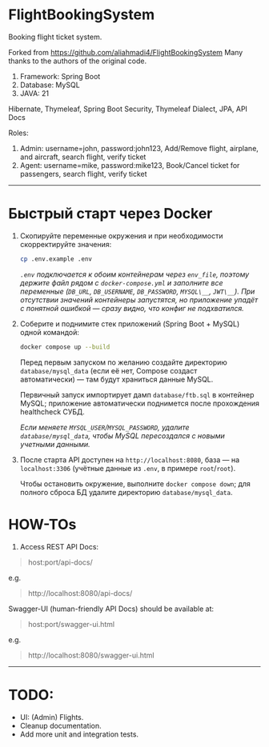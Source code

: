 # FlightBookingSystem

Booking flight ticket system.

Forked from https://github.com/aliahmadi4/FlightBookingSystem
Many thanks to the authors of the original code.

1. Framework: Spring Boot
2. Database: MySQL
3. JAVA: 21

Hibernate, Thymeleaf, Spring Boot Security, Thymeleaf Dialect, JPA, API Docs

Roles:

1. Admin: username=john, password:john123, Add/Remove flight, airplane, and aircraft, search flight, verify ticket
2. Agent: username=mike, password:mike123, Book/Cancel ticket for passengers, search flight, verify ticket

---

# Быстрый старт через Docker

1. Скопируйте переменные окружения и при необходимости скорректируйте значения:

   ```bash
   cp .env.example .env
   ```

   _`.env` подключается к обоим контейнерам через `env_file`, поэтому держите файл рядом с `docker-compose.yml` и заполните все переменные (`DB_URL`, `DB_USERNAME`, `DB_PASSWORD`, `MYSQL\__`, `JWT\__`). При отсутствии значений контейнеры запустятся, но приложение упадёт с понятной ошибкой — сразу видно, что конфиг не подхватился._

2. Соберите и поднимите стек приложений (Spring Boot + MySQL) одной командой:

   ```bash
   docker compose up --build
   ```

   Перед первым запуском по желанию создайте директорию `database/mysql_data` (если её нет, Compose создаст автоматически) — там будут храниться данные MySQL.

   Первичный запуск импортирует дамп `database/ftb.sql` в контейнер MySQL; приложение автоматически поднимется после прохождения healthcheck СУБД.

   _Если меняете `MYSQL_USER`/`MYSQL_PASSWORD`, удалите `database/mysql_data`, чтобы MySQL пересоздался с новыми учетными данными._

3. После старта API доступен на `http://localhost:8080`, база — на `localhost:3306` (учётные данные из `.env`, в примере `root`/`root`).

   Чтобы остановить окружение, выполните `docker compose down`; для полного сброса БД удалите директорию `database/mysql_data`.

# HOW-TOs

1. Access REST API Docs:

> host:port/api-docs/

e.g.

> http://localhost:8080/api-docs/

Swagger-UI (human-friendly API Docs) should be available at:

> host:port/swagger-ui.html

e.g.

> http://localhost:8080/swagger-ui.html

---

# TODO:

- UI: (Admin) Flights.
- Cleanup documentation.
- Add more unit and integration tests.
